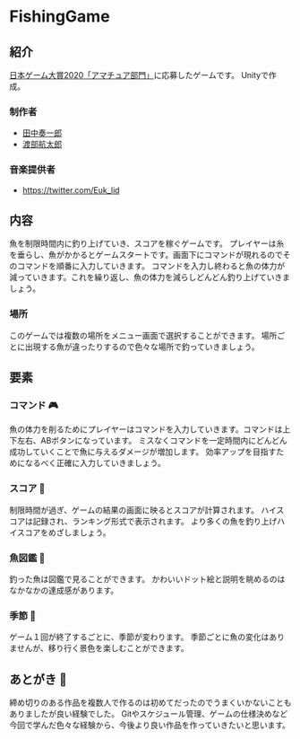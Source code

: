 # FishingGame
 
## 紹介
[日本ゲーム大賞2020「アマチュア部門」](https://awards.cesa.or.jp/amateur/index.html)に応募したゲームです。
Unityで作成。
### 制作者
- [田中奏一郎](https://github.com/kyoichi001)
- [渡部航太郎](https://github.com/watabu)
### 音楽提供者
- https://twitter.com/Euk_lid

## 内容
魚を制限時間内に釣り上げていき、スコアを稼ぐゲームです。
プレイヤーは糸を垂らし、魚がかかるとゲームスタートです。画面下にコマンドが現れるのでそのコマンドを順番に入力していきます。
コマンドを入力し終わると魚の体力が減っていきます。これを繰り返し、魚の体力を減らしどんどん釣り上げていきましょう。

### 場所
このゲームでは複数の場所をメニュー画面で選択することができます。
場所ごとに出現する魚が違ったりするので色々な場所で釣っていきましょう。


## 要素
### コマンド :video_game:
魚の体力を削るためにプレイヤーはコマンドを入力していきます。コマンドは上下左右、ABボタンになっています。
ミスなくコマンドを一定時間内にどんどん成功していくことで魚に与えるダメージが増加します。
効率アップを目指すためになるべく正確に入力していきましょう。

### スコア :pencil:
制限時間が過ぎ、ゲームの結果の画面に映るとスコアが計算されます。
ハイスコアは記録され、ランキング形式で表示されます。
より多くの魚を釣り上げハイスコアをめざしましょう。

### 魚図鑑 :closed_book:
釣った魚は図鑑で見ることができます。
かわいいドット絵と説明を眺めるのはなかなかの達成感があります。

### 季節 :maple_leaf:
ゲーム１回が終了するごとに、季節が変わります。
季節ごとに魚の変化はありませんが、移り行く景色を楽しむことができます。

## あとがき :memo:
締め切りのある作品を複数人で作るのは初めてだったのでうまくいかないこともありましたが良い経験でした。
Gitやスケジュール管理、ゲームの仕様決めなど今回で学んだ色々な経験から、今後より良い作品を作っていきたいと思います。